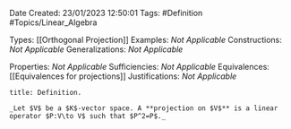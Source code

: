 <div class="topSpace"></div>

Date Created: 23/01/2023 12:50:01
Tags: #Definition #Topics/Linear_Algebra

Types: [[Orthogonal Projection]]
Examples: _Not Applicable_
Constructions: _Not Applicable_
Generalizations: _Not Applicable_

Properties: _Not Applicable_
Sufficiencies: _Not Applicable_
Equivalences: [[Equivalences for projections]]
Justifications: _Not Applicable_

``` ad-Definition
title: Definition.

_Let $V$ be a $K$-vector space. A **projection on $V$** is a linear operator $P:V\to V$ such that $P^2=P$._

```
